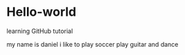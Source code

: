 # Hello-world
learning GitHub tutorial

my name is daniel i like to play soccer play guitar and dance
